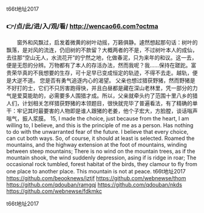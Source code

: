 
t66t地址2017




### 👉/点/此/进/入/观/看/ http://wencao66.com?octma




　　窗外和风飘过，启发着微黄的树叶动摇，万籁俱静。遽然想起那句话：树叶的飘落，是对风的流连，仍旧树的不款留？大概两者的不是，不过树叶本人的成仙，去往那“空山无人，水流花开”的宁然之地，化做春泥，只为来年的和议。这一去，便是无怨的分辨。万物都有了本人的存活办法，然而我呢？我……保持在蹉跎。富贵荣华真的不我想要的生存，可十足早已变成恒定的轨迹，不得不去走。越轨，便是大逆不道。
您是否有勇气追逐内心的渴望。
父亲也想过猎获野猪，然而野猪是不好打的士，它们不只厉害跑得快，并且白昼都是藏在深山老林里，凭一部分的力气是爱莫能助的，必需要多人围猎才成。所以，父亲就牵头约了范围十里八乡的猎人们，计划相关怎样猎获野猪的本领题目，很快就完毕了普遍看法，有了精确的单干：牢记其时最要害的人物即是谁人跟猪的老姜，他个子宏大，方脸膛，谈话嗡声嗡气，振人浆膜。
15, I made the choice, just because from the heart, I am willing to, I believe, and this is the principle of me as a person.
Has nothing to do with the unwarranted fear of the future.
I believe that every choice, can cut both ways.
So, of course, it should at least is selected.
Roamed the mountains, and the highway extension at the foot of mountains, winding between steep mountains;
There is no wind on the mountain trees, as if the mountain shook, the wind suddenly depression, asing if is ridge in roar;
The occasional rock tumbled, forest habitat of the birds, they clamour to fly from one place to another place.
This mountain is not at peace.
t66t地址2017 https://github.com/beooknews/jztjf
https://github.com/webnewse/thom
https://github.com/qdouban/ramgqj
https://github.com/qdouban/nkds
https://github.com/webnewse/fdkmkc





t66t地址2017
